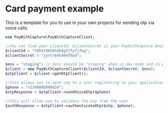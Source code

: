 # Card payment example
This is a template for you to use in your own projects for sending otp via voice calls.

```PHP
use PayWithCapture\PayWithCaptureClient;

//You can find your clientId, $clientSecret in your PayWithCapture DevCenter settings page
$clientId = "745474656hdhdgftfyfjfkg";
$clientSecret = "jyrtr64546470od";

$env = "staging"; // $env should be "staging" when in dev mode and in production change to "production"
$client = new PayWithCaptureClient($clientId, $clientSecret, $env);
$otpClient = $client->getOtpClient();

//this allows you to send otp to a user registering on your application
$phone = "+2349098090424";
$otpResponse = $otpClient->sendVoiceOtp($phone)

//this will allow you to validate the otp from the user
$authResponse = $otpClient->authenticateOtp($otp, $phone);
```
